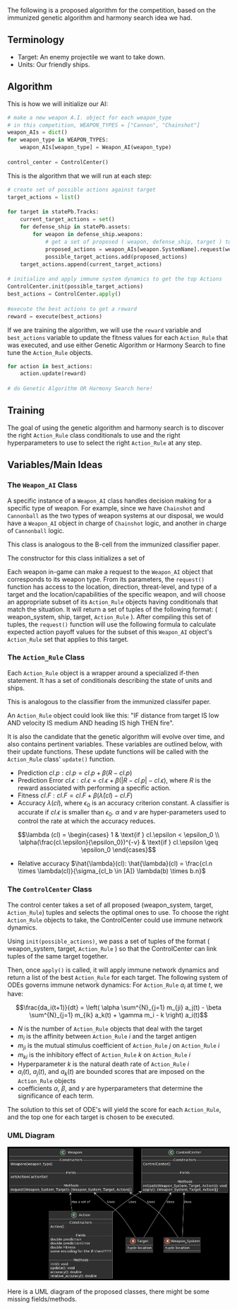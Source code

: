 The following is a proposed algorithm for the competition, based on the immunized genetic algorithm and harmony search idea we had. 

## Terminology
- Target: An enemy projectile we want to take down.
- Units: Our friendly ships.

## Algorithm

This is how we will initialize our AI:
```python
# make a new weapon A.I. object for each weapon_type
# in this competition, WEAPON_TYPES = ["Cannon", "Chainshot"]
weapon_AIs = dict()
for weapon_type in WEAPON_TYPES:
    weapon_AIs[weapon_type] = Weapon_AI(weapon_type)
    
control_center = ControlCenter()
```


This is the algorithm that we will run at each step:
```python
# create set of possible actions against target
target_actions = list()

for target in statePb.Tracks:
    current_target_actions = set()
    for defense_ship in statePb.assets:
        for weapon in defense_ship.weapons: 
            # get a set of proposed ( weapon, defense_ship, target ) tuples for the target
            proposed_actions = weapon_AIs[weapon.SystemName].request(weapon, defense_ship, target)
            possible_target_actions.add(proposed_actions)
    target_actions.append(current_target_actions)
    
# initialize and apply immune system dynamics to get the top Actions
ControlCenter.init(possible_target_actions)
best_actions = ControlCenter.apply()

#execute the best actions to get a reward
reward = execute(best_actions)
```

If we are training the algorithm, we will use the ```reward``` variable and ```best_actions``` variable to update the fitness values for each ```Action_Rule``` that was executed, and use either Genetic Algorithm or Harmony Search to fine tune the ```Action_Rule``` objects. 

```python
for action in best_actions:
    action.update(reward)

# do Genetic Algorithm OR Harmony Search here!
```
## Training
The goal of using the genetic algorithm and harmony search is to discover the right ```Action_Rule``` class conditionals to use and the right hyperparameters to use to select the right ```Action_Rule``` at any step.  

## Variables/Main Ideas

### The ```Weapon_AI``` Class
A specific instance of a ```Weapon_AI``` class handles decision making for a specific type of weapon. For example, since we have ```Chainshot``` and ```Cannonball``` as the two types of weapon systems at our disposal, we would have a ```Weapon_AI``` object in charge of ```Chainshot``` logic, and another in charge of ```Cannonball``` logic. 

This class is analogous to the B-cell from the immunized classifier paper. 

The constructor for this class initializes a set of 

Each weapon in-game can make a request to the ```Weapon_AI``` object that corresponds to its weapon type. From its parameters, the ```request()``` function has access to the location, direction, threat-level, and type of a target and the location/capabilities of the specific weapon, and will choose an appropriate subset of its ```Action_Rule``` objects having conditionals that match the situation. It will return a set of tuples of the following format: ( weapon_system, ship, target, ```Action_Rule``` ). After compiling this set of tuples, the ```request()``` function will use the following formula to calculate expected action payoff values for the subset of this ```Weapon_AI``` object's ```Action_Rule``` set that applies to this target. 

### The ```Action_Rule``` Class
Each ```Action_Rule``` object is a wrapper around a specialized if-then statement. It has a set of conditionals describing the state of units and ships. 

This is analogous to the classifier from the immunized classifer paper. 

An ```Action_Rule``` object could look like this: "IF distance from target IS low AND velocity IS medium AND heading IS high THEN fire".

It is also the candidate that the genetic algorithm will evolve over time, and also contains pertinent variables. These variables are outlined below, with their update functions. These update functions will be called with the ```Action_Rule``` class' ```update()``` function. 
- Prediction $cl.p: cl.p = cl.p + \beta(R-cl.p)$
- Prediction Error  $cl.\epsilon : cl.\epsilon = cl.\epsilon + \beta(|R-cl.p| - cl.\epsilon)$, where $R$ is the reward associated with performing a specific action. 
- Fitness $cl.F : cl.F = cl.F + \beta(\hat{\lambda}(cl) - cl.F)$
- Accuracy $\lambda(cl)$, where $\epsilon_0$ is an accuracy criterion constant. A classifier is accurate if $cl.\epsilon$ is smaller than $\epsilon_0$. $\alpha$ and $v$ are hyper-parameters used to control the rate at which the accuracy reduces. 

$$\lambda (cl) = \begin{cases} 
1 & \text{if } cl.\epsilon < \epsilon_0 \\ 
\alpha(\frac{cl.\epsilon}{\epsilon_0})^{-v} & \text{if } cl.\epsilon \geq \epsilon_0 \end{cases}$$

- Relative accuracy $\hat{\lambda}(cl): \hat{\lambda}(cl) = \frac{cl.n \times \lambda(cl)}{\sigma_{cl_b \in [A]} \lambda(b) \times b.n}$

### The ```ControlCenter``` Class
The control center takes a set of all proposed (weapon_system, target, ```Action_Rule```) tuples and selects the optimal ones to use. To choose the right ```Action_Rule``` objects to take, the ControlCenter could use immune network dynamics. 

Using ```init(possible_actions)```, we pass a set of tuples of the format ( weapon_system, target, ```Action_Rule``` ) so that the ControlCenter can link tuples of the same target together.

Then, once ```apply()``` is called, it will apply immune network dynamics and return a list of the best ```Action_Rule``` for each target. The following system of ODEs governs immune network dynamics: 
For ```Action_Rule``` $a_i$ at time $t$, we have:

$$\frac{da_i(t+1)}{dt} = \left( \alpha \sum^{N}_{j=1} m_{ji} a_j(t) - \beta \sum^{N}_{j=1} m_{ik} a_k(t) + \gamma m_i - k \right) a_i(t)$$

- $N$ is the number of ```Action_Rule``` objects that deal with the target
- $m_i$ is the affinity between ```Action_Rule``` $i$ and the target antigen
- $m_{ji}$ is the mutual stimulus coefficient of ```Action_Rule``` $j$ on ```Action_Rule``` $i$
- $m_{ki}$ is the inhibitory effect of ```Action_Rule``` $k$ on ```Action_Rule``` $i$
- Hyperparameter $k$ is the natural death rate of ```Action_Rule``` $i$
- $a_i(t)$, $a_j(t)$, and $a_k(t)$ are bounded scores that are imposed on the ```Action_Rule``` objects
- coefficients $\alpha$, $\beta$, and $\gamma$ are hyperparameters that determine the significance of each term. 

The solution to this set of ODE's will yield the score for each ```Action_Rule```, and the top one for each target is chosen to be executed.

### UML Diagram
![UML Diagram](UML_diagram.png)

Here is a UML diagram of the proposed classes, there might be some missing fields/methods. 
